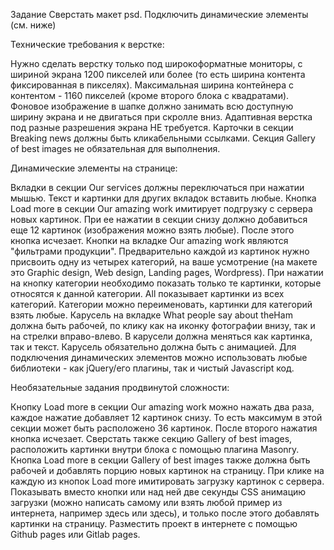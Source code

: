 Задание
Сверстать макет psd. Подключить динамические элементы (см. ниже)

Технические требования к верстке:

Нужно сделать верстку только под широкоформатные мониторы, с шириной экрана 1200 пикселей или более (то есть ширина контента фиксированная в пикселях). Максимальная ширина контейнера с контентом - 1160 пикселей (кроме второго блока с квадратами).
Фоновое изображение в шапке должно занимать всю доступную ширину экрана и не двигаться при скролле вниз.
Адаптивная верстка под разные разрешения экрана НЕ требуется.
Карточки в секции Breaking news должны быть кликабельными ссылками.
Секция Gallery of best images не обязательная для выполнения.

Динамические элементы на странице:

Вкладки в секции Our services должны переключаться при нажатии мышью. Текст и картинки для других вкладок вставить любые.
Кнопка Load more в секции Our amazing work имитирует подгрузку с сервера новых картинок. При ее нажатии в секции снизу должно добавиться еще 12 картинок (изображения можно взять любые). После этого кнопка исчезает.
Кнопки на вкладке Our amazing work являются "фильтрами продукции". Предварительно каждой из картинок нужно присвоить одну из четырех категорий, на ваше усмотрение (на макете это Graphic design, Web design, Landing pages, Wordpress). При нажатии на кнопку категории необходимо показать только те картинки, которые относятся к данной категории. All показывает картинки из всех категорий. Категории можно переименовать, картинки для категорий взять любые.
Карусель на вкладке What people say about theHam должна быть рабочей, по клику как на иконку фотографии внизу, так и на стрелки вправо-влево. В карусели должна меняться как картинка, так и текст. Карусель обязательно должна быть с анимацией.
Для подключения динамических элементов можно использовать любые библиотеки - как jQuery/его плагины, так и чистый Javascript код.

Необязательные задания продвинутой сложности:

Кнопку Load more в секции Our amazing work можно нажать два раза, каждое нажатие добавляет 12 картинок снизу. То есть максимум в этой секции может быть расположено 36 картинок. После второго нажатия кнопка исчезает.
Сверстать также секцию Gallery of best images, расположить картинки внутри блока с помощью плагина Masonry.
Кнопка Load more в секции Gallery of best images также должна быть рабочей и добавлять порцию новых картинок на страницу.
При клике на каждую из кнопок Load more имитировать загрузку картинок с сервера. Показывать вместо кнопки или над ней две секунды CSS анимацию загрузки (можно написать самому или взять любой пример из интернета, например здесь или здесь), и только после этого добавлять картинки на страницу.
Разместить проект в интернете с помощью Github pages или Gitlab pages.
